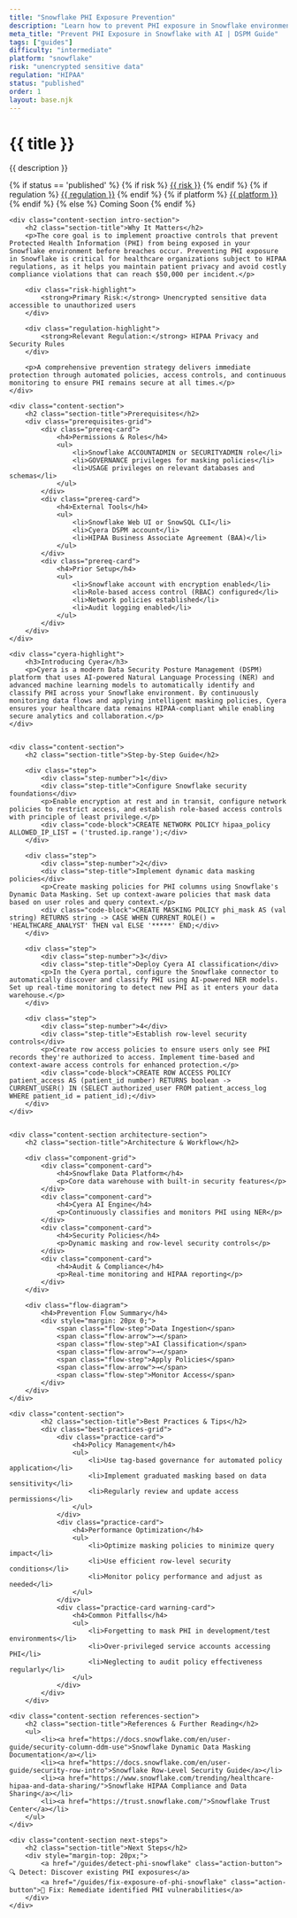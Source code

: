 ```yaml
---
title: "Snowflake PHI Exposure Prevention"
description: "Learn how to prevent PHI exposure in Snowflake environments. Follow step-by-step guidance for HIPAA compliance and data protection."
meta_title: "Prevent PHI Exposure in Snowflake with AI | DSPM Guide"
tags: ["guides"]
difficulty: "intermediate"
platform: "snowflake"
risk: "unencrypted sensitive data"
regulation: "HIPAA"
status: "published"
order: 1
layout: base.njk
---
```


<div class="container">
    <div class="header">
        <h1>{{ title }}</h1>
        <p>{{ description }}</p>
        <div class="guide-tags-container">
			<div class="guide-tags-wrapper">
		    {% if status == 'published' %}
		        {% if risk %}
		        <a href="/risk/{{ risk | downcase | replace: ' ', '-' }}/" class="guide-tag risk">{{ risk }}</a>
		        {% endif %}
		        {% if regulation %}
		        <a href="/regulation/{{ regulation | downcase | replace: ' ', '-' }}/" class="guide-tag regulation">{{ regulation }}</a>
		        {% endif %}
		        {% if platform %}
		        <a href="/platforms/{{ platform | downcase | replace: ' ', '-' }}/" class="guide-tag platform">{{ platform }}</a>
		        {% endif %}
		    {% else %}
		        <span class="guide-tag coming-soon">Coming Soon</span>
		    {% endif %}
		</div>
		</div>
    </div>

    <div class="content-section intro-section">
        <h2 class="section-title">Why It Matters</h2>
        <p>The core goal is to implement proactive controls that prevent Protected Health Information (PHI) from being exposed in your Snowflake environment before breaches occur. Preventing PHI exposure in Snowflake is critical for healthcare organizations subject to HIPAA regulations, as it helps you maintain patient privacy and avoid costly compliance violations that can reach $50,000 per incident.</p>
        
        <div class="risk-highlight">
            <strong>Primary Risk:</strong> Unencrypted sensitive data accessible to unauthorized users
        </div>
        
        <div class="regulation-highlight">
            <strong>Relevant Regulation:</strong> HIPAA Privacy and Security Rules
        </div>
        
        <p>A comprehensive prevention strategy delivers immediate protection through automated policies, access controls, and continuous monitoring to ensure PHI remains secure at all times.</p>
    </div>

    <div class="content-section">
        <h2 class="section-title">Prerequisites</h2>
        <div class="prerequisites-grid">
            <div class="prereq-card">
                <h4>Permissions & Roles</h4>
                <ul>
                    <li>Snowflake ACCOUNTADMIN or SECURITYADMIN role</li>
                    <li>GOVERNANCE privileges for masking policies</li>
                    <li>USAGE privileges on relevant databases and schemas</li>
                </ul>
            </div>
            <div class="prereq-card">
                <h4>External Tools</h4>
                <ul>
                    <li>Snowflake Web UI or SnowSQL CLI</li>
                    <li>Cyera DSPM account</li>
                    <li>HIPAA Business Associate Agreement (BAA)</li>
                </ul>
            </div>
            <div class="prereq-card">
                <h4>Prior Setup</h4>
                <ul>
                    <li>Snowflake account with encryption enabled</li>
                    <li>Role-based access control (RBAC) configured</li>
                    <li>Network policies established</li>
                    <li>Audit logging enabled</li>
                </ul>
            </div>
        </div>
    </div>
	
    <div class="cyera-highlight">
        <h3>Introducing Cyera</h3>
        <p>Cyera is a modern Data Security Posture Management (DSPM) platform that uses AI-powered Natural Language Processing (NER) and advanced machine learning models to automatically identify and classify PHI across your Snowflake environment. By continuously monitoring data flows and applying intelligent masking policies, Cyera ensures your healthcare data remains HIPAA-compliant while enabling secure analytics and collaboration.</p>
    </div>
	

    <div class="content-section">
        <h2 class="section-title">Step-by-Step Guide</h2>
        
        <div class="step">
            <div class="step-number">1</div>
            <div class="step-title">Configure Snowflake security foundations</div>
            <p>Enable encryption at rest and in transit, configure network policies to restrict access, and establish role-based access controls with principle of least privilege.</p>
            <div class="code-block">CREATE NETWORK POLICY hipaa_policy ALLOWED_IP_LIST = ('trusted.ip.range');</div>
        </div>

        <div class="step">
            <div class="step-number">2</div>
            <div class="step-title">Implement dynamic data masking policies</div>
            <p>Create masking policies for PHI columns using Snowflake's Dynamic Data Masking. Set up context-aware policies that mask data based on user roles and query context.</p>
            <div class="code-block">CREATE MASKING POLICY phi_mask AS (val string) RETURNS string -> CASE WHEN CURRENT_ROLE() = 'HEALTHCARE_ANALYST' THEN val ELSE '*****' END;</div>
        </div>

        <div class="step">
            <div class="step-number">3</div>
            <div class="step-title">Deploy Cyera AI classification</div>
            <p>In the Cyera portal, configure the Snowflake connector to automatically discover and classify PHI using AI-powered NER models. Set up real-time monitoring to detect new PHI as it enters your data warehouse.</p>
        </div>

        <div class="step">
            <div class="step-number">4</div>
            <div class="step-title">Establish row-level security controls</div>
            <p>Create row access policies to ensure users only see PHI records they're authorized to access. Implement time-based and context-aware access controls for enhanced protection.</p>
            <div class="code-block">CREATE ROW ACCESS POLICY patient_access AS (patient_id number) RETURNS boolean -> CURRENT_USER() IN (SELECT authorized_user FROM patient_access_log WHERE patient_id = patient_id);</div>
        </div>
    </div>


    <div class="content-section architecture-section">
        <h2 class="section-title">Architecture & Workflow</h2>
        
        <div class="component-grid">
            <div class="component-card">
                <h4>Snowflake Data Platform</h4>
                <p>Core data warehouse with built-in security features</p>
            </div>
            <div class="component-card">
                <h4>Cyera AI Engine</h4>
                <p>Continuously classifies and monitors PHI using NER</p>
            </div>
            <div class="component-card">
                <h4>Security Policies</h4>
                <p>Dynamic masking and row-level security controls</p>
            </div>
            <div class="component-card">
                <h4>Audit & Compliance</h4>
                <p>Real-time monitoring and HIPAA reporting</p>
            </div>
        </div>

        <div class="flow-diagram">
            <h4>Prevention Flow Summary</h4>
            <div style="margin: 20px 0;">
                <span class="flow-step">Data Ingestion</span>
                <span class="flow-arrow">→</span>
                <span class="flow-step">AI Classification</span>
                <span class="flow-arrow">→</span>
                <span class="flow-step">Apply Policies</span>
                <span class="flow-arrow">→</span>
                <span class="flow-step">Monitor Access</span>
            </div>
        </div>
    </div>

	<div class="content-section">
	        <h2 class="section-title">Best Practices & Tips</h2>
	        <div class="best-practices-grid">
	            <div class="practice-card">
	                <h4>Policy Management</h4>
	                <ul>
	                    <li>Use tag-based governance for automated policy application</li>
	                    <li>Implement graduated masking based on data sensitivity</li>
	                    <li>Regularly review and update access permissions</li>
	                </ul>
	            </div>
	            <div class="practice-card">
	                <h4>Performance Optimization</h4>
	                <ul>
	                    <li>Optimize masking policies to minimize query impact</li>
	                    <li>Use efficient row-level security conditions</li>
	                    <li>Monitor policy performance and adjust as needed</li>
	                </ul>
	            </div>
	            <div class="practice-card warning-card">
	                <h4>Common Pitfalls</h4>
	                <ul>
	                    <li>Forgetting to mask PHI in development/test environments</li>
	                    <li>Over-privileged service accounts accessing PHI</li>
	                    <li>Neglecting to audit policy effectiveness regularly</li>
	                </ul>
	            </div>
	        </div>
	    </div>

    <div class="content-section references-section">
        <h2 class="section-title">References & Further Reading</h2>
        <ul>
            <li><a href="https://docs.snowflake.com/en/user-guide/security-column-ddm-use">Snowflake Dynamic Data Masking Documentation</a></li>
            <li><a href="https://docs.snowflake.com/en/user-guide/security-row-intro">Snowflake Row-Level Security Guide</a></li>
            <li><a href="https://www.snowflake.com/trending/healthcare-hipaa-and-data-sharing/">Snowflake HIPAA Compliance and Data Sharing</a></li>
            <li><a href="https://trust.snowflake.com/">Snowflake Trust Center</a></li>
        </ul>
    </div>

    <div class="content-section next-steps">
        <h2 class="section-title">Next Steps</h2>
        <div style="margin-top: 20px;">
            <a href="/guides/detect-phi-snowflake" class="action-button">🔍 Detect: Discover existing PHI exposures</a>
            <a href="/guides/fix-exposure-of-phi-snowflake" class="action-button">🔧 Fix: Remediate identified PHI vulnerabilities</a>
        </div>
    </div>
</div>